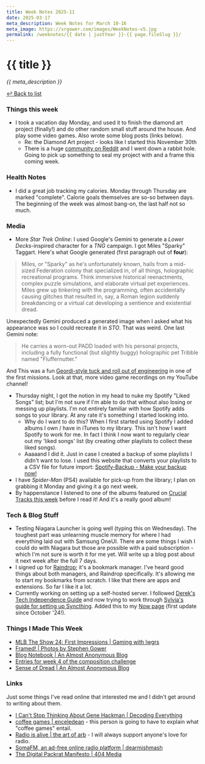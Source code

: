 ```yaml
---
title: Week Notes 2025-11
date: 2025-03-17
meta_description: Week Notes for March 10-16
meta_image: https://srgower.com/images/WeekNotes-v5.jpg
permalink: /weeknotes/{{ date | justYear }}-{{ page.fileSlug }}/
---
```


# {{ title }}

*{{ meta_description }}*

[↩ Back to list](/weeknotes/)

### Things this week 

- I took a vacation day Monday, and used it to finish the diamond art project (finally!) and do other random small stuff around the house. And play some video games. Also wrote some blog posts (links below). 
  - Re: the Diamond Art project - looks like I started this November 30th 
  - There is a huge [community on Reddit](https://reddit.com/r/diamondpainting) and I went down a rabbit hole. Going to pick up something to seal my project with and a frame this coming week.  

### Health Notes

- I did a great job tracking my calories. Monday through Thursday are marked "complete". Calorie goals themselves are so-so between days. The beginning of the week was almost bang-on, the last half not so much. 

### Media 

- More *Star Trek Online*: I used Google's Gemini to generate a *Lower Decks*-inspired character for a *TNG* campaign. I got Miles "Sparky" Taggart. Here's what Google generated (first paragraph out of **four**): 
> Miles, or "Sparky" as he's unfortunately known, hails from a mid-sized Federation colony that specialized in, of all things, holographic recreational programs. Think immersive historical reenactments, complex puzzle simulations, and elaborate virtual pet experiences. Miles grew up tinkering with the programming, often accidentally causing glitches that resulted in, say, a Roman legion suddenly breakdancing or a virtual cat developing a sentience and existential dread. 

Unexpectedly Gemini produced a generated image when I asked what his appearance was so I could recreate it in *STO*. That was weird. One last Gemini note: 

> He carries a worn-out PADD loaded with his personal projects, including a fully functional (but slightly buggy) holographic pet Tribble named "Fluffernutter." 

And This was a fun [Geordi-style tuck and roll out of engineering](https://youtu.be/uzC8rRwsNFc?si=emT6doA4eEjrIvQ8) in one of the first missions. Look at that, more video game recordings on my YouTube channel! 

- Thursday night, I got the notion in my head to nuke my Spotify "Liked Songs" list; but I'm not sure if I'm able to do that without also losing or messing up playlists. I'm not entirely familiar with how Spotify adds songs to your library. At any rate it's something I started looking into. 
  - Why do I want to do this? When I first started using Spotify I added albums I own / have in iTunes to my library. This isn't how I want Spotify to work for me. In fact I think I now want to regularly clear out my 'liked songs' list (by creating other playlists to collect these liked songs). 
  - Aaaaand I did it. Just in case I created a backup of some playlists I didn't want to lose. I used this website that converts your playlists to a CSV file for future import: [Spotify-Backup - Make your backup now!](https://www.spotify-backup.com/)
- I have *Spider-Man* (PS4) available for pick-up from the library; I plan on grabbing it Monday and giving it a go next week.
- By happenstance I listened to one of the albums featured on [Crucial Tracks this week](https://www.crucialtracks.org/crucial-releases-for-march-7/) before I read it! And it's a really good album!

### Tech & Blog Stuff 

- Testing Niagara Launcher is going well (typing this on Wednesday). The toughest part was unlearning muscle memory for where I had everything laid out with Samsung OneUI. There are some things I wish I could do with Niagara but those are possible with a paid subscription - which I'm not sure is worth it for me yet. Will write up a blog post about it next week after the full 7 days. 
- I signed up for [Raindrop](https://raindrop.io); it's a bookmark manager. I've heard good things about both managers, and Raindrop specifically. It's allowing me to start my bookmarks from scratch. I like that there are apps and extensions. So far I like it a lot. 
- Currently working on setting up a self-hosted server. I followed [Derek's Tech Independence Guide](https://sive.rs/ti) and now trying to work through [Sylvia's guide for setting up Syncthing](https://sylvia.bearblog.dev/syncthing-on-openbsd/). Added this to my [Now page](/now) (first update since October '24!).

### Things I Made This Week

- [MLB The Show 24: First Impressions | Gaming with lwgrs](https://lwgrs.neocities.org/mlb-the-show-24/)
- [Framed! | Photos by Stephen Gower](https://photos.srgower.com/2025/framed/)
- [Blog Notebook | An Almost Anonymous Blog](https://lwgrs.bearblog.dev/blog-notebook/) 
- [Entries for week 4 of the composition challenge](https://ottawa.place/@srgower/114152612189193841) 
- [Sense of Dread | An Almost Anonymous Blog](https://lwgrs.bearblog.dev/sense-of-dread/) 

### Links 

Just some things I've read online that interested me and I didn't get around to writing about them.

- [I Can't Stop Thinking About Gene Hackman | Decoding Everything](https://open.substack.com/pub/davechensky/p/i-cant-stop-thinking-about-gene-hackman)
- [coffee games | enceledean](https://blog.enceledean.com/coffee-games/) - this person is going to have to explain what "coffee games" entail. 
- [Radio is alive | the art of arb](https://blog.arbarts.ca/radio-is-alive/) - I will always support anyone's love for radio.
- [SomaFM, an ad-free online radio platform | dearmishmash](https://dearmishmash.bearblog.dev/somafm/)
- [The Digital Packrat Manifesto | 404 Media](https://www.404media.co/the-digital-packrat-manifesto/)